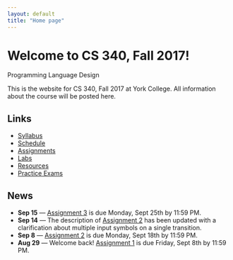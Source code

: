```yaml
---
layout: default
title: "Home page"
---
```


# Welcome to CS 340, Fall 2017!

<div id="subtitle">Programming Language Design</div>

This is the website for CS 340, Fall 2017 at York College.  All information about the course will be posted here.

## Links

* [Syllabus](syllabus.html)
* [Schedule](schedule.html)
* [Assignments](assign/index.html)
* [Labs](labs/index.html)
* [Resources](resources/index.html)
* [Practice Exams](practice/index.html)

## News

* **Sep 15** &mdash; [Assignment 3](assign/assign03.html) is due Monday, Sept 25th by 11:59 PM.
* **Sep 14** &mdash; The description of [Assignment 2](assign/assign02.html) has been updated with a clarification about multiple input symbols on a single transition.
* **Sep 8** &mdash; [Assignment 2](assign/assign02.html) is due Monday, Sept 18th by 11:59 PM.
* **Aug 29** &mdash; Welcome back!  [Assignment 1](assign/assign01.html) is due Friday, Sept 8th by 11:59 PM.
